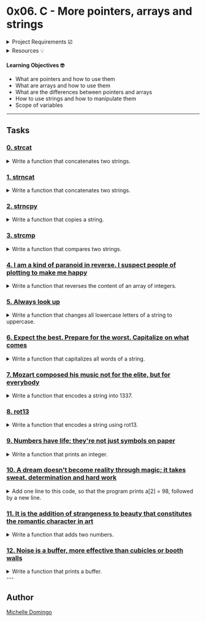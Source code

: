 # 0x06. C - More pointers, arrays and strings

<details><summary>Project Requirements ☑️</summary>
...
</details>

<details><summary>Resources 💡</summary>

* [C - Arrays](https://www.tutorialspoint.com/cprogramming/c_arrays.htm)
* [C - Pointers](https://www.tutorialspoint.com/cprogramming/c_pointers.htm)
* [C - Strings](https://www.tutorialspoint.com/cprogramming/c_strings.htm)
</details>

#### Learning Objectives 🤓

* What are pointers and how to use them
* What are arrays and how to use them
* What are the differences between pointers and arrays
* How to use strings and how to manipulate them
* Scope of variables

---
## Tasks

### [0. strcat](./0-strcat.c)
<details><summary>Write a function that concatenates two strings.</summary><br>

* 
```

```
</details>

### [1. strncat](./1-strncat.c)
<details><summary>Write a function that concatenates two strings.</summary><br>

* 
```

```
</details>

### [2. strncpy](./2-strncpy.c)
<details><summary>Write a function that copies a string.</summary><br>

* 
```

```
</details>

### [3. strcmp](./3-strcmp.c)
<details><summary>Write a function that compares two strings.</summary><br>

* 
```

```
</details>

### [4. I am a kind of paranoid in reverse. I suspect people of plotting to make me happy](./4-rev_array.c)
<details><summary>Write a function that reverses the content of an array of integers.</summary><br>

* 
```

```
</details>

### [5. Always look up](./5-string_toupper.c)
<details><summary>Write a function that changes all lowercase letters of a string to uppercase.</summary><br>

* 
```

```
</details>

### [6. Expect the best. Prepare for the worst. Capitalize on what comes](./6-cap_string.c)
<details><summary>Write a function that capitalizes all words of a string.</summary><br>

* 
```

```
</details>

### [7. Mozart composed his music not for the elite, but for everybody](./7-leet.c)
<details><summary>Write a function that encodes a string into 1337.</summary><br>

* 
```

```
</details>

### [8. rot13](./8-rot13.c)
<details><summary>Write a function that encodes a string using rot13.</summary><br>

* 
```

```
</details>

### [9. Numbers have life; they're not just symbols on paper](./100-print_number.c)
<details><summary>Write a function that prints an integer.</summary><br>

* 
```

```
</details>

### [10. A dream doesn't become reality through magic; it takes sweat, determination and hard work](./101-magic.c)
<details><summary>Add one line to this code, so that the program prints a[2] = 98, followed by a new line.</summary><br>

* 
```

```
</details>

### [11. It is the addition of strangeness to beauty that constitutes the romantic character in art](./102-infinite_add.c)
<details><summary>Write a function that adds two numbers.</summary><br>

* 
```

```
</details>

### [12. Noise is a buffer, more effective than cubicles or booth walls](./103-print_buffer.c)
<details><summary>Write a function that prints a buffer.</summary><br>

* 
```

```
</details>
---

## Author
[Michelle Domingo](https://github.com/michedomingo)
